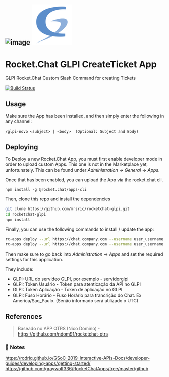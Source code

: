 ## ![image](https://user-images.githubusercontent.com/24476333/167160046-64f41de1-72af-4d07-9eb5-0904e2d04123.png) ![glpi](./asserts/glpi_128.png) 
# Rocket.Chat GLPI CreateTicket App

GLPI Rocket.Chat Custom Slash Command for creating Tickets

[![Build Status](https://travis-ci.org/joemccann/dillinger.svg?branch=master)](https://travis-ci.org/joemccann/dillinger)


## Usage

Make sure the App has been installed, and then simply enter the following in any channel:

```
/glpi-novo <subject> | <body>  (Optional: Subject and Body)
```

## Deploying

To Deploy a new Rocket.Chat App, you must first enable developer mode in order to upload custom Apps. This one is not in the Marketplace yet, unfortunately. This can be found under _Administration_ -> _General_ -> _Apps_.

Once that has been enabled, you can upload the App via the rocket.chat cli.

```
npm install -g @rocket.chat/apps-cli
```

Then, clone this repo and install the dependencies

```sh
git clone https://github.com/mrsric/rocketchat-glpi.git
cd rocketchat-glpi
npm install
```

Finally, you can use the following commands to install / update the app:

```sh
rc-apps deploy --url https://chat.company.com --username user_username --password user_password
rc-apps deploy --url https://chat.company.com --username user_username --password user_password --update
```

Then make sure to go back into _Administration_ -> _Apps_ and set the required settings for this application.

They include:

- GLPI: URL do servideo GLPI, por exemplo - servidorglpi
- GLPI: Token Usuário - Token para atenticação da API no GLPI
- GLPI: Token Aplicação - Token de aplicação no GLPI
- GLPI: Fuso Horário - Fuso Horário para trancrição do Chat. Ex America/Sao_Paulo. (Senão informado será utilizado o UTC)

## References

> Baseado no APP OTRS (Nico Domino) - https://github.com/ndom91/rocketchat-otrs

### 📝 Notes

https://rodriq.github.io/GSoC-2019-Interactive-APIs-Docs/developer-guides/developing-apps/getting-started/
https://github.com/graywolf336/RocketChatApps/tree/master/github
